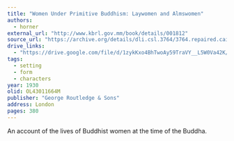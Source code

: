 ```yaml
---
title: "Women Under Primitive Buddhism: Laywomen and Almswomen"
authors:
  - horner
external_url: "http://www.kbrl.gov.mm/book/details/001812"
source_url: "https://archive.org/details/dli.csl.3764/3764.repaired.cairo"
drive_links:
  - "https://drive.google.com/file/d/1zykKxo4BhTwoAy59TraVY__L5W0Va42K/view?usp=drivesdk"
tags:
  - setting
  - form
  - characters
year: 1930
olid: OL43011664M
publisher: "George Routledge & Sons"
address: London
pages: 380
---
```


An account of the lives of Buddhist women at the time of the Buddha.

